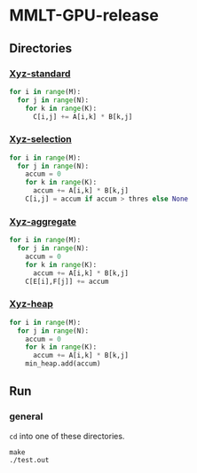 # MMLT-GPU-release

## Directories

### [Xyz-standard](https://github.com/xxcisxxc/MMLT-GPU-release/tree/example/Xyz-standard)

```python
for i in range(M):
  for j in range(N):
    for k in range(K):
      C[i,j] += A[i,k] * B[k,j]
```

### [Xyz-selection](https://github.com/xxcisxxc/MMLT-GPU-release/tree/example/Xyz-selection)

```python
for i in range(M):
  for j in range(N):
    accum = 0
    for k in range(K):
      accum += A[i,k] * B[k,j]
    C[i,j] = accum if accum > thres else None 
```

### [Xyz-aggregate](https://github.com/xxcisxxc/MMLT-GPU-release/tree/example/Xyz-aggregate)

```python
for i in range(M):
  for j in range(N):
    accum = 0
    for k in range(K):
      accum += A[i,k] * B[k,j]
    C[E[i],F[j]] += accum
```

### [Xyz-heap](https://github.com/xxcisxxc/MMLT-GPU-release/tree/example/Xyz-heap)

```python
for i in range(M):
  for j in range(N):
    accum = 0
    for k in range(K):
      accum += A[i,k] * B[k,j]
    min_heap.add(accum)
```


## Run

### general

`cd` into one of these directories.

```
make
./test.out
```

